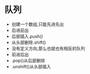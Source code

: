 # 队列
 - 创建一个数组,只能先进先出
  - 后进前出
  - 后部插入.push()
  - 从头部删除.shift()
 - 没有定义方向,那么也就也有相反的队列
  - 前进后出
  - .pop()从后部删除
  - .unshift()从头部插入
